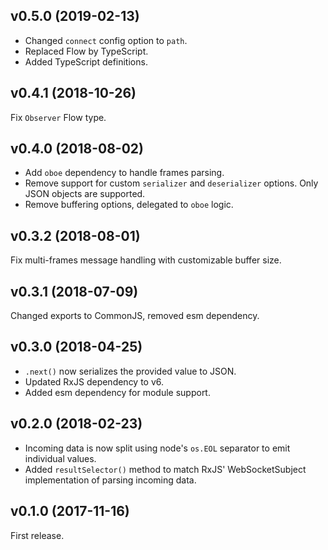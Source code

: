 ## v0.5.0 (2019-02-13)

- Changed `connect` config option to `path`.
- Replaced Flow by TypeScript.
- Added TypeScript definitions.

## v0.4.1 (2018-10-26)

Fix `Observer` Flow type.

## v0.4.0 (2018-08-02)

- Add `oboe` dependency to handle frames parsing.
- Remove support for custom `serializer` and `deserializer` options. Only JSON objects are supported.
- Remove buffering options, delegated to `oboe` logic.

## v0.3.2 (2018-08-01)

Fix multi-frames message handling with customizable buffer size.

## v0.3.1 (2018-07-09)

Changed exports to CommonJS, removed esm dependency.

## v0.3.0 (2018-04-25)

- `.next()` now serializes the provided value to JSON.
- Updated RxJS dependency to v6.
- Added esm dependency for module support.

## v0.2.0 (2018-02-23)

- Incoming data is now split using node's `os.EOL` separator to emit individual values.
- Added `resultSelector()` method to match RxJS' WebSocketSubject implementation of parsing incoming data.

## v0.1.0 (2017-11-16)

First release.
